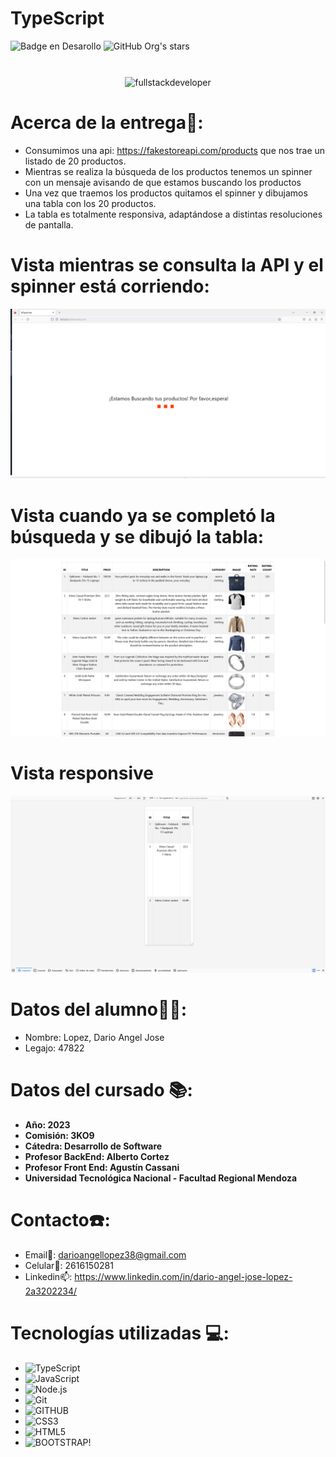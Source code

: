 # TypeScript
![Badge en Desarollo](https://img.shields.io/badge/STATUS-EN%20DESAROLLO-green)
![GitHub Org's stars](https://img.shields.io/github/stars/CharlyMoreno/ecommerce-coder-32125)

#     
<p align="center">
    <img
    src="https://media.giphy.com/media/scZPhLqaVOM1qG4lT9/giphy.gif"
    alt="fullstackdeveloper"
    width="300px"
    height="300px"
    align="center"
/>
</p>

# Acerca de la entrega💾:

* Consumimos una api: https://fakestoreapi.com/products que nos trae un listado de 20 productos.
* Mientras se realiza la búsqueda de los productos tenemos un spinner con un mensaje avisando de que estamos buscando los productos
* Una vez que traemos los productos quitamos el spinner y dibujamos una tabla con los 20 productos.
* La tabla es totalmente responsiva, adaptándose a distintas resoluciones de pantalla. 

# Vista mientras se consulta la API y el spinner está corriendo: 
![image](https://github.com/DarioLopez18/TypeScript/blob/main/loader.png)

# Vista cuando ya se completó la búsqueda y se dibujó la tabla:

![image](https://github.com/DarioLopez18/TypeScript/blob/main/desktop.png)

# Vista responsive

![image](https://github.com/DarioLopez18/TypeScript/blob/main/Responsive.png)

# Datos del alumno👨‍🎓:

* Nombre: Lopez, Dario Angel Jose
* Legajo: 47822

# Datos del cursado 📚:
- **Año: 2023**
- **Comisión: 3KO9**
- **Cátedra: Desarrollo de Software**
- **Profesor BackEnd: Alberto Cortez**
- **Profesor Front End: Agustín Cassani**
- **Universidad Tecnológica Nacional - Facultad Regional Mendoza**

# Contacto☎️:

* Email📩: darioangellopez38@gmail.com
* Celular📲: 2616150281
* Linkedin📫: https://www.linkedin.com/in/dario-angel-jose-lopez-2a3202234/

# Tecnologías utilizadas 💻: 
* ![TypeScript](https://img.shields.io/badge/TypeScript-007ACC?style=for-the-badge&logo=typescript&logoColor=white)
* ![JavaScript](https://img.shields.io/badge/-JavaScript-222222?style=flat&logo=javascript)
* ![Node.js](https://img.shields.io/badge/-Node.js-222222?style=flat&logo=node.js&logoColor=339933)
* ![Git](https://img.shields.io/badge/-Git-222222?style=flat&logo=git&logoColor=F05032)
* ![GITHUB](https://img.shields.io/badge/GitHub-100000?style=for-the-badge&logo=github&logoColor=white)
* ![CSS3](https://img.shields.io/badge/CSS3-1572B6?style=for-the-badge&logo=css3&logoColor=white)
* ![HTML5](	https://img.shields.io/badge/HTML5-E34F26?style=for-the-badge&logo=html5&logoColor=white)
* ![BOOTSTRAP!](https://img.shields.io/badge/Bootstrap-563D7C?style=for-the-badge&logo=bootstrap&logoColor=white)
